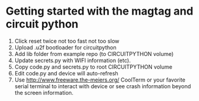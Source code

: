 # Getting started with the magtag and circuit python

1. Click reset twice not too fast not too slow
2. Upload .u2f bootloader for circuitpython
3. Add lib folder from example repo (to CIRCUITPYTHON volume)
4. Update secrets.py with WIFI information (etc).
5. Copy code.py and secrets.py to root CIRCUITPYTHON volume
6. Edit code.py and device will auto-refresh
7. Use http://www.freeware.the-meiers.org/ CoolTerm or your favorite serial terminal to interact with device or see crash information beyond the screen information.